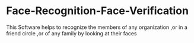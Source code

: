 # Face-Recognition-Face-Verification
This Software helps to recognize the members of any organization ,or in a friend circle ,or of any family by looking at their faces
